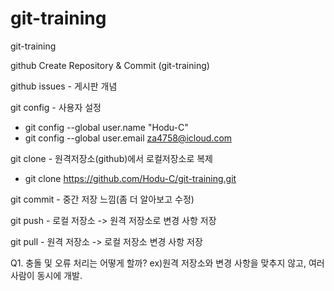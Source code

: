 # git-training
git-training


github Create Repository & Commit (git-training)

github issues - 게시판 개념

git config - 사용자 설정
 - git config --global user.name "Hodu-C"
 - git config --global user.email za4758@icloud.com

git clone - 원격저장소(github)에서 로컬저장소로 복제
 - git clone https://github.com/Hodu-C/git-training.git

git commit - 중간 저장 느낌(좀 더 알아보고 수정)

git push - 로컬 저장소 -> 원격 저장소로 변경 사항 저장

git pull - 원격 저장소 -> 로컬 저장소 변경 사항 저장

Q1. 충돌 및 오류 처리는 어떻게 할까? ex)원격 저장소와 변경 사항을 맞추지 않고, 여러 사람이 동시에 개발.

